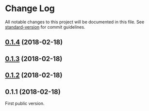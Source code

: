 # Change Log

All notable changes to this project will be documented in this file. See [standard-version](https://github.com/conventional-changelog/standard-version) for commit guidelines.

<a name="0.1.4"></a>
## [0.1.4](https://github.com/jsherbert/redux-crud-api/compare/v0.1.3...v0.1.4) (2018-02-18)



<a name="0.1.3"></a>
## [0.1.3](https://github.com/jsherbert/redux-crud-api/compare/v0.1.2...v0.1.3) (2018-02-18)



<a name="0.1.2"></a>
## [0.1.2](https://github.com/jsherbert/redux-crud-api/compare/v0.1.1...v0.1.2) (2018-02-18)



<a name="0.1.1"></a>
## 0.1.1 (2018-02-18)



<a name="0.1.0"></a>
First public version.